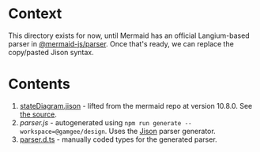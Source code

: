 # Context

This directory exists for now, until Mermaid has an official Langium-based parser in [@mermaid-js/parser](https://www.npmjs.com/package/@mermaid-js/parser). Once that's ready, we can replace the copy/pasted Jison syntax.

# Contents

1. [stateDiagram.jison](./stateDiagram.jison) - lifted from the mermaid repo at version 10.8.0. See [the source](https://github.com/mermaid-js/mermaid/blob/release/10.8.0/packages/mermaid/src/diagrams/state/parser/stateDiagram.jison).
2. _parser.js_ - autogenerated using `npm run generate --workspace=@gamgee/design`. Uses the [Jison](http://github.com/zaach/jison) parser generator.
3. [parser.d.ts](./parser.d.ts) - manually coded types for the generated parser.